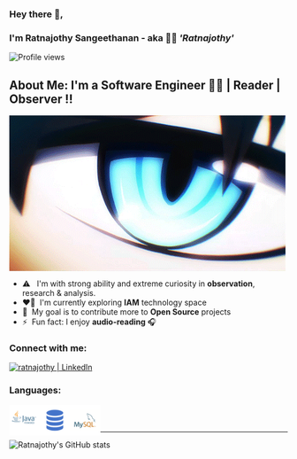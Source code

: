 ### Hey there 👋,  
### I'm Ratnajothy Sangeethanan - aka :mage_man: _'Ratnajothy'_

![Profile views](https://gpvc.arturio.dev/ratnajothy)


## About Me: I'm a Software Engineer 👨‍💻 | Reader | Observer !!

<div align="left">
      <img align="middle" height="50%" alt="About Me GIF" src="/assets/data-elemental-eyesight.gif">
</div>

- ⚠️ &nbsp; I'm with strong ability and extreme curiosity in **observation**, research & analysis.
- ❤️‍🔥  &nbsp;I'm currently exploring **IAM** technology space
- 🥅  &nbsp;My goal is to contribute more to **Open Source** projects
-  ⚡  &nbsp;Fun fact: I enjoy **audio-reading** 🎧

### Connect with me: 
[<img aligh="left" alt="ratnajothy | LinkedIn" width="45px" src="https://cdn.jsdelivr.net/npm/simple-icons@v3/icons/linkedin.svg" />](https://www.linkedin.com/in/ratnajothy-sangeethanan)

### Languages:
<img align="left" alt="Java" width="55px" src="https://raw.githubusercontent.com/github/explore/80688e429a7d4ef2fca1e82350fe8e3517d3494d/topics/java/java.png" />
<img align="left" alt="SQL" width="55px" src="https://raw.githubusercontent.com/github/explore/80688e429a7d4ef2fca1e82350fe8e3517d3494d/topics/sql/sql.png" />
<img align="left" alt="MySQL" width="55px" src="https://raw.githubusercontent.com/github/explore/80688e429a7d4ef2fca1e82350fe8e3517d3494d/topics/mysql/mysql.png" />
<br><br>

---
![Ratnajothy's GitHub stats](https://github-readme-stats.vercel.app/api?username=ratnajothy&count_private=true&hide_border=true&show_icons=true)<br>
